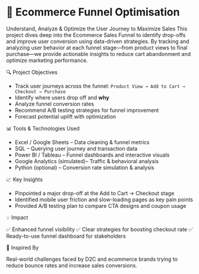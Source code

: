 

# 🛒 Ecommerce Funnel Optimisation

Understand, Analyze & Optimize the User Journey to Maximize Sales
This project dives deep into the Ecommerce Sales Funnel to identify drop-offs and improve user conversion using data-driven strategies. By tracking and analyzing user behavior at each funnel stage—from product views to final purchase—we provide actionable insights to reduce cart abandonment and optimize marketing performance.


 🔍 Project Objectives

* Track user journeys across the funnel:
  `Product View → Add to Cart → Checkout → Purchase`
* Identify where users drop off and **why**
* Analyze funnel conversion rates
* Recommend A/B testing strategies for funnel improvement
* Forecast potential uplift with optimization



 📊 Tools & Technologies Used

* Excel / Google Sheets – Data cleaning & funnel metrics
* SQL – Querying user journey and transaction data
* Power BI / Tableau – Funnel dashboards and interactive visuals
* Google Analytics (simulated)– Traffic & behavioral analysis
* Python (optional) – Conversion rate simulation & analysis

 📈 Key Insights

* Pinpointed a major drop-off at the Add to Cart → Checkout stage
* Identified mobile user friction and slow-loading pages as key pain points
* Provided A/B testing plan to compare CTA designs and coupon usage


💡 Impact

✅ Enhanced funnel visibility
✅ Clear strategies for boosting checkout rate
✅ Ready-to-use funnel dashboard for stakeholders


🧠 Inspired By

Real-world challenges faced by D2C and ecommerce brands trying to reduce bounce rates and increase sales conversions.



